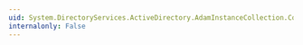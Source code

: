 ```yaml
---
uid: System.DirectoryServices.ActiveDirectory.AdamInstanceCollection.Contains(System.DirectoryServices.ActiveDirectory.AdamInstance)
internalonly: False
---
```


